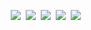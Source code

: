 <img src = "https://img.shields.io/badge/-C-black?style=for-the-badge&logo=c" style="height : auto; margin-left : 2px; margin-right : 2px;"/> <img src = "https://img.shields.io/badge/-C++-black?style=for-the-badge&logo=c%2B%2B" style="height : auto; margin-left : 2px; margin-right : 2px;"/> <img src = "https://img.shields.io/badge/-C%23%20-black?style=for-the-badge&logo=C%20Sharp" style="height : auto; margin-left : 2px; margin-right : 2px;"/> <img src="https://img.shields.io/badge/unity%20-%23000000.svg?&style=for-the-badge&logo=unity&logoColor=white" style="height : auto; margin-left : 2px; margin-right : 2px;"/> <img src="https://img.shields.io/badge/unreal%20engine%20-%23313131.svg?&style=for-the-badge&logo=unreal%20engine&logoColor=white" style="height : auto; margin-left : 2px; margin-right : 2px;"/>
